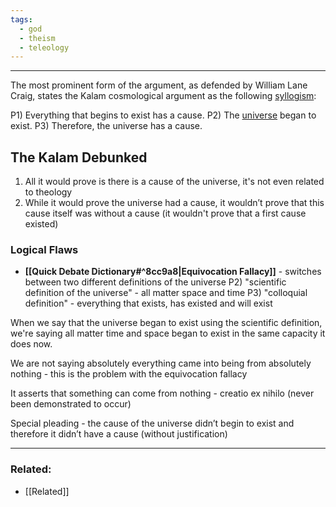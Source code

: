 ```yaml
---
tags:
  - god
  - theism
  - teleology
---
```

---
The most prominent form of the argument, as defended by William Lane Craig, states the Kalam cosmological argument as the following [syllogism](https://en.wikipedia.org/wiki/Syllogism "Syllogism"):

P1) Everything that begins to exist has a cause.
P2) The [universe](https://en.wikipedia.org/wiki/Universe "Universe") began to exist.
P3) Therefore, the universe has a cause.
## The Kalam Debunked

1. All it would prove is there is a cause of the universe, it's not even related to theology
2. While it would prove the universe had a cause, it wouldn’t prove that this cause itself was without a cause (it wouldn't prove that a first cause existed)
### Logical Flaws

* **[[Quick Debate Dictionary#^8cc9a8|Equivocation Fallacy]]** - switches between two different definitions of the universe
	P2) "scientific definition of the universe" - all matter space and time
	P3) "colloquial definition" - everything that exists, has existed and will exist

When we say that the universe began to exist using the scientific definition, we're saying all matter time and space began to exist in the same capacity it does now.

We are not saying absolutely everything came into being from absolutely nothing - this is the problem with the equivocation fallacy

It asserts that something can come from nothing - creatio ex nihilo (never been demonstrated to occur)

Special pleading - the cause of the universe didn’t begin to exist and therefore it didn’t have a cause (without justification)

---
### Related:

* [[Related]]
